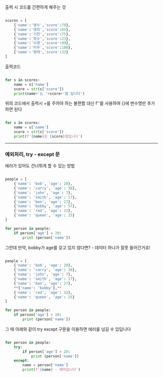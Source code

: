 출력 시 코드를 간편하게 해주는 것

```python

scores = [
    {'name':'영수','score':70},
    {'name':'영희','score':65},
    {'name':'기찬','score':75},
    {'name':'희수','score':23},
    {'name':'서경','score':99},
    {'name':'미주','score':100},
    {'name':'병태','score':32}    
]

```

출력코드

```python

for s in scores:
    name = s['name']
    score = str(s['score'])
    print(name+'는 '+score+'점 입니다')

```

위의 코드에서 출력시 +를 주어야 하는 불편함 대신 f''를 사용하여 {}에 변수명만 추가하면 된다

```python

for s in scores:
    name = s['name']
    score = str(s['score'])
    print(f'{name}은 {score}점입니다')

```

---

### 예외처리, try - except 문

에러가 있어도 건너뛰게 할 수 있는 방법


```python

people = [
    {'name': 'bob', 'age': 20},
    {'name': 'carry', 'age': 38},
    {'name': 'john', 'age': 7},
    {'name': 'smith', 'age': 17},
    {'name': 'ben', 'age': 27},
    {'name': 'bobby', 'age': 57},
    {'name': 'red', 'age': 32},
    {'name': 'queen', 'age': 25}
]

for person in people:
    if person['age'] > 20:
        print (person['name'])

```
그런데 만약, bobby가 age를 갖고 있지 않다면? - 데이터 하나가 잘못 들어간거죠!

```python

people = [
    {'name': 'bob', 'age': 20},
    {'name': 'carry', 'age': 38},
    {'name': 'john', 'age': 7},
    {'name': 'smith', 'age': 17},
    {'name': 'ben', 'age': 27},
    **{'name': 'bobby'},**
    {'name': 'red', 'age': 32},
    {'name': 'queen', 'age': 25}
]

for person in people:
    if person['age'] > 20:
        print (person['name'])

```

그 때 아래와 같이 try except 구문을 이용하면 에러를 넘길 수 있답니다

```python

for person in people:
    try:
        if person['age'] > 20:
            print (person['name'])
    except:
        name = person['name']
        print(f'{name} - 에러입니다')

```
